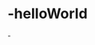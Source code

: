 # -helloWorld
-<!doctype html>
<html lang="fr">
<head>
  <meta charset="utf-8">
  <title>Changed title</title>
  <link rel="stylesheet" href="style.css">
  <script src="script.js"></script>
</head>
<body>
</body>
</html>
